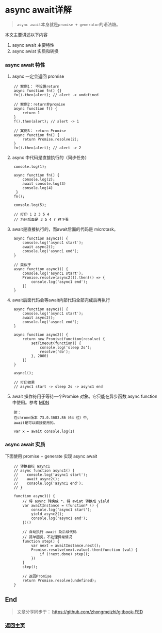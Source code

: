# async await详解

> `async await`本身就是`promise + generator`的语法糖。

本文主要讲述以下内容
1. async await 主要特性
2. async awiat 实质和转换

### async await 特性

1. async 一定会返回 promise
```
    // 案例1： 不设置return
    async function fn() {}
    fn().then(alert); // alert -> undefined

    // 案例2：return非promise
    async function f() {
        return 1
    }
    f().then(alert); // alert -> 1

    // 案例3： return Promise
    async function fn() {
        return Promise.resolve(2);
    }
    fn().then(alert); // alert -> 2
```

2. async 中代码是直接执行的（同步任务）
```
    console.log(1);

    async function fn() {
        console.log(2);
        await console.log(3)
        console.log(4)
     }
    fn();

    console.log(5);

    // 打印 1 2 3 5 4
    // 为何后面是 3 5 4 ? 往下看
```

3. await是直接执行的，而await后面的代码是 microtask。

```
    async function async1() {
        console.log('async1 start');
        await async2();
        console.log('async1 end');
    }

    // 类似于
    async function async1() {
        console.log('async1 start');
        Promise.resolve(async2()).then(() => {
            console.log('async1 end');
        })
    }
```

4. await后面代码会等await内部代码全部完成后再执行
```
    async function async1() {
        console.log('async1 start');
        await async2();
        console.log('async1 end');
    }

    async function async2() {
        return new Promise(function(resolve) {
            setTimeout(function() {
                console.log('sleep 2s');
                resolve('do');
            }, 2000)
        })
    }

    async1();

    // 打印结果
    // async1 start -> sleep 2s -> async1 end
```

5. await  操作符用于等待一个Promise 对象。它只能在异步函数 async function 中使用。参考 [MDN](https://developer.mozilla.org/zh-CN/docs/Web/JavaScript/Reference/Operators/await)
```
    附：
    在chrome版本 73.0.3683.86（64 位）中,
    await是可以直接使用的。

    var x = await console.log(1)
```

### async await 实质

下面使用 promise + generate 实现 async await
```
    // 转换目标 async1
    // async function async1() {
    //    console.log('async1 start');
    //    await async2();
    //    console.log('async1 end');
    // }

    function async1() {
        // 将 async 转换成 *，将 awiat 转换成 yield
        var awaitInstance = (function* () {
            console.log('async1 start');
            yield async2();
            console.log('async1 end');
        })()

        // 自动执行 await 及后续代码
        // 简单起见，不处理异常情况
        function step() {
            var next = awaitInstance.next();
            Promise.resolve(next.value).then(function (val) {
                if (!next.done) step();
            })
        }
        step();

        // 返回Promise
        return Promise.resolve(undefined);
    }
```

## End

> 文章分享同步于： https://github.com/zhongmeizhi/gitbook-FED

### [返回主页](/README.md)